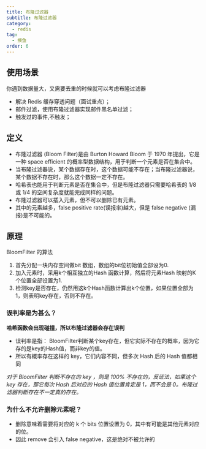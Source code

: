 ```yaml
---
title: 布隆过滤器
subtitle: 布隆过滤器
category:
  - redis
tag:
  - 摸鱼
order: 6
---
```



## 使用场景
你遇到数据量⼤，⼜需要去重的时候就可以考虑布隆过滤器

- 解决 Redis 缓存穿透问题（⾯试重点）；
- 邮件过滤，使⽤布隆过滤器实现邮件⿊名单过滤；
- 触发过的事件,不触发；

## 定义

- 布隆过滤器 (Bloom Filter)是由 Burton Howard Bloom 于 1970 年提出，它是⼀种 space efficient 的概率型数据结构，⽤于判断⼀个元素是否在集合中。  
- 当布隆过滤器说，某个数据存在时，这个数据可能不存在；当布隆过滤器说，某个数据不存在时，那么这个数据⼀定不存在。  
- 哈希表也能⽤于判断元素是否在集合中，但是布隆过滤器只需要哈希表的 1/8 或 1/4 的空间复杂度就能完成同样的问题。  
- 布隆过滤器可以插⼊元素，但不可以删除已有元素。  
- 其中的元素越多，false positive rate(误报率)越⼤，但是 false negative (漏报)是不可能的。

## 原理
BloomFilter 的算法
1. 首先分配一块内存空间做bit 数组，数组的bit位初始值全部设为0.
2. 加入元素时，采用k个相互独立的Hash 函数计算，然后将元素Hash 映射的K个位置全部设置为1.
3. 检测key是否存在，仍然用这k个Hash函数计算出k个位置，如果位置全部为1，则表明key存在，否则不存在。

### 误判率是为甚么？
**哈希函数会出现碰撞，所以布隆过滤器会存在误判**
- 误判率是指： BloomFilter判断某个key存在，但它实际不存在的概率，因为它存的是key的Hash值，而非key的值。
- 所以有概率存在这样的 key，它们内容不同，但多次 Hash 后的 Hash 值都相同

*对于 BloomFilter 判断不存在的 key ，则是 100% 不存在的，反证法，如果这个 key 存在，那它每次 Hash 后对应的 Hash 值位置肯定是 1，⽽不会是 0。布隆过滤器判断存在不⼀定真的存在。*

### 为什么不允许删除元素呢？
- 删除意味着需要将对应的 k 个 bits 位置设置为 0，其中有可能是其他元素对应的位。
- 因此 remove 会引⼊ false negative，这是绝对不被允许的